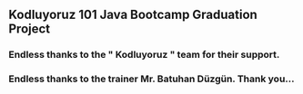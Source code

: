 ## Kodluyoruz 101 Java Bootcamp Graduation Project

### Endless thanks to the " Kodluyoruz " team for their support.

### Endless thanks to the trainer Mr. Batuhan Düzgün. Thank you...
